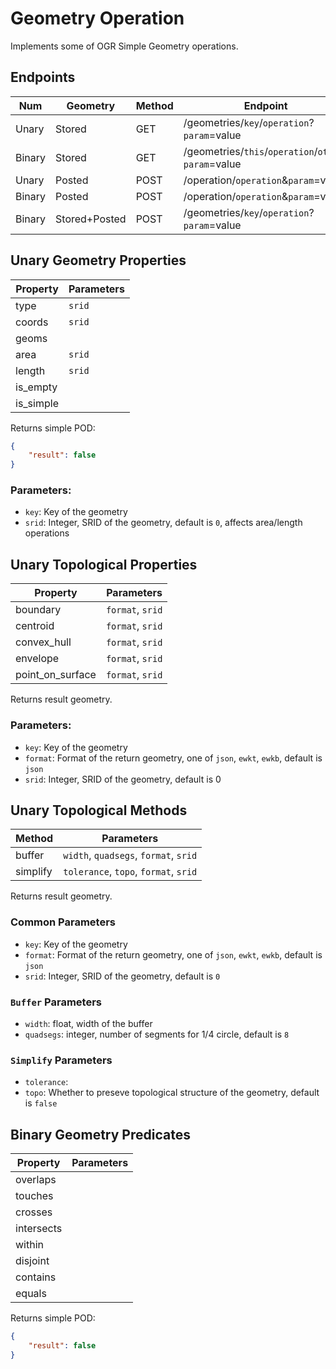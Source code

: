 # Geometry Operation

Implements some of OGR Simple Geometry operations.

## Endpoints

Num     | Geometry | Method | Endpoint
--------|----------|--------|-----------
Unary   | Stored   | GET    | /geometries/`key`/`operation`?`param`=value
Binary  | Stored   | GET    | /geometries/`this`/`operation`/`other`?`param`=value
Unary   | Posted   | POST   | /operation/`operation`&`param`=value
Binary  | Posted   | POST   | /operation/`operation`&`param`=value
Binary  | Stored+Posted | POST | /geometries/`key`/`operation`?`param`=value

## Unary Geometry Properties

Property  | Parameters
----------|--------
type      | `srid`
coords    | `srid`
geoms     | 
area      | `srid`
length    | `srid`
is_empty  | 
is_simple | 

Returns simple POD:

``` json
{
    "result": false
}
```
### Parameters:

- `key`: Key of the geometry
- `srid`: Integer, SRID of the geometry, default is `0`, affects area/length operations

## Unary Topological Properties

Property         | Parameters
-----------------|-----------
boundary         | `format`, `srid`
centroid         | `format`, `srid`
convex_hull      | `format`, `srid`
envelope         | `format`, `srid`
point_on_surface | `format`, `srid`

Returns result geometry.

### Parameters:

- `key`: Key of the geometry
- `format`: Format of the return geometry, one of `json`, `ewkt`, `ewkb`, default is `json`
- `srid`: Integer, SRID of the geometry, default is 0

## Unary Topological Methods

Method           | Parameters
-----------------|-----------
buffer           | `width`, `quadsegs`, `format`, `srid`
simplify         | `tolerance`, `topo`, `format`, `srid`

Returns result geometry.

### Common Parameters

- `key`: Key of the geometry
- `format`: Format of the return geometry, one of `json`, `ewkt`, `ewkb`, default is `json`
- `srid`: Integer, SRID of the geometry, default is `0`

### `Buffer` Parameters
- `width`: float, width of the buffer
- `quadsegs`: integer, number of segments for 1/4 circle, default is `8`

### `Simplify` Parameters
- `tolerance`: 
- `topo`: Whether to preseve topological structure of the geometry, default is `false`

## Binary Geometry Predicates

Property         | Parameters
-----------------|------------
overlaps         | 
touches          |
crosses          |
intersects       |
within           |
disjoint         |
contains         |
equals           |

Returns simple POD:

``` json
{
    "result": false
}
```
